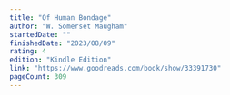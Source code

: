 ```yaml
---
title: "Of Human Bondage"
author: "W. Somerset Maugham"
startedDate: ""
finishedDate: "2023/08/09"
rating: 4
edition: "Kindle Edition"
link: "https://www.goodreads.com/book/show/33391730"
pageCount: 309
---
```



